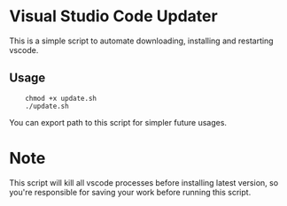 # Visual Studio Code Updater
This is a simple script to automate downloading, installing and restarting vscode.

## Usage
```
    chmod +x update.sh
    ./update.sh
```

You can export path to this script for simpler future usages.

# Note
This script will kill all vscode processes before installing latest version, so you're responsible for saving your work before running this script.